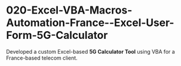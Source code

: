 # 020-Excel-VBA-Macros-Automation-France--Excel-User-Form-5G-Calculator
Developed a custom Excel-based **5G Calculator Tool** using VBA for a France-based telecom client.
